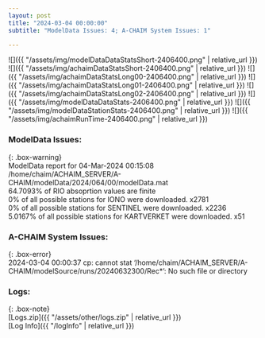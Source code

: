 ```yaml
---
layout: post
title: "2024-03-04 00:00:00"
subtitle: "ModelData Issues: 4; A-CHAIM System Issues: 1"

---
```


![]({{ "/assets/img/modelDataDataStatsShort-2406400.png" | relative_url }})
![]({{ "/assets/img/achaimDataStatsShort-2406400.png" | relative_url }})
![]({{ "/assets/img/achaimDataStatsLong00-2406400.png" | relative_url }})
![]({{ "/assets/img/achaimDataStatsLong01-2406400.png" | relative_url }})
![]({{ "/assets/img/achaimDataStatsLong02-2406400.png" | relative_url }})
![]({{ "/assets/img/modelDataDataStats-2406400.png" | relative_url }})
![]({{ "/assets/img/modelDataStationStats-2406400.png" | relative_url }})
![]({{ "/assets/img/achaimRunTime-2406400.png" | relative_url }})


### ModelData Issues:  
  
{: .box-warning}  
 ModelData report for 04-Mar-2024 00:15:08   
 /home/chaim/ACHAIM_SERVER/A-CHAIM/modelData/2024/064/00/modelData.mat   
 64.7093% of RIO absoprtion values are finite   
 0% of all possible stations for IONO were downloaded. x2781   
 0% of all possible stations for SENTINEL were downloaded. x2236   
 5.0167% of all possible stations for KARTVERKET were downloaded. x51   
  
### A-CHAIM System Issues:  
  
{: .box-error}  
2024-03-04 00:00:37 cp: cannot stat ‘/home/chaim/ACHAIM_SERVER/A-CHAIM/modelSource/runs/20240632300/Rec*’: No such file or directory  

### Logs:  
  
{: .box-note}  
[Logs.zip]({{ "/assets/other/logs.zip" | relative_url }})  
[Log Info]({{ "/logInfo" | relative_url }})  

